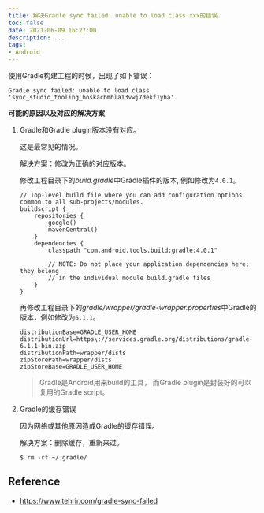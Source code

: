 ```yaml
---
title: 解决Gradle sync failed: unable to load class xxx的错误
toc: false
date: 2021-06-09 16:27:00
description: ...
tags:
- Android
---
```


使用Gradle构建工程的时候，出现了如下错误：

```
Gradle sync failed: unable to load class 'sync_studio_tooling_boskacbmhla13vwj7dekf1yha'.
```

**可能的原因以及对应的解决方案**

1. Gradle和Gradle plugin版本没有对应。

   这是最常见的情况。

   解决方案：修改为正确的对应版本。

   修改工程目录下的*build.gradle*中Gradle插件的版本, 例如修改为`4.0.1`。

   ```
   // Top-level build file where you can add configuration options common to all sub-projects/modules.
   buildscript {
       repositories {
           google()
           mavenCentral()
       }
       dependencies {
           classpath "com.android.tools.build:gradle:4.0.1"
   
           // NOTE: Do not place your application dependencies here; they belong
           // in the individual module build.gradle files
       }
   }
   ```

   再修改工程目录下的*gradle/wrapper/gradle-wrapper.properties*中Gradle的版本，例如修改为`6.1.1`。

   ```
   distributionBase=GRADLE_USER_HOME
   distributionUrl=https\://services.gradle.org/distributions/gradle-6.1.1-bin.zip
   distributionPath=wrapper/dists
   zipStorePath=wrapper/dists
   zipStoreBase=GRADLE_USER_HOME
   ```

   >  Gradle是Android用来build的工具， 而Gradle plugin是封装好的可以复用的Gradle script。

2. Gradle的缓存错误

   因为网络或其他原因造成Gradle的缓存错误。
   
   解决方案：删除缓存，重新来过。
   
   ```shell
   $ rm -rf ~/.gradle/
   ```
   
   

## Reference

- https://www.tehrir.com/gradle-sync-failed

